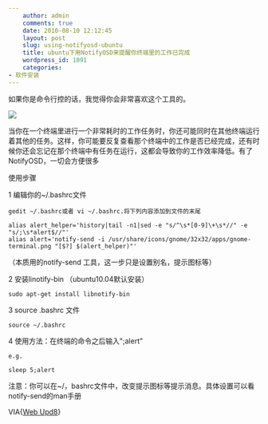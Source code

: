 ```yaml
---
    author: admin
    comments: true
    date: 2010-08-10 12:12:45
    layout: post
    slug: using-notifyosd-ubuntu
    title: ubuntu下用NotifyOSD来提醒你终端里的工作已完成
    wordpress_id: 1091
    categories:
- 软件安装
---
```


如果你是命令行控的话，我觉得你会非常喜欢这个工具的。

[![](http://ss10.sinaimg.cn/bmiddle/68785cf1h8d70538f1d39&690)](http://www.freetstar.com/wp-content/uploads/2010/08/notifyosd-terminal.png)

当你在一个终端里进行一个非常耗时的工作任务时，你还可能同时在其他终端运行着其他的任务。这样，你可能要反复查看那个终端中的工作是否已经完成，还有时候你还会忘记在那个终端中有任务在运行，这都会导致你的工作效率降低。有了NotifyOSD，一切会方便很多

使用步骤

1 编辑你的~/.bashrc文件

    gedit ~/.bashrc或者 vi ~/.bashrc.将下列内容添加到文件的末尾

    alias alert_helper='history|tail -n1|sed -e "s/^\s*[0-9]\+\s*//" -e "s/;\s*alert$//"'
    alias alert='notify-send -i /usr/share/icons/gnome/32x32/apps/gnome-terminal.png "[$?] $(alert_helper)"'

（本质用的notify-send 工具，这一步只是设置别名，提示图标等）

2 安装linotify-bin （ubuntu10.04默认安装）

    sudo apt-get install libnotify-bin 

3 source .bashrc 文件 

    source ~/.bashrc  

4 使用方法：在终端的命令之后输入";alert"

    e.g.

    sleep 5;alert

注意：你可以在~/，bashrc文件中，改变提示图标等提示消息。具体设置可以看notify-send的man手册

VIA{[Web Upd8](http://www.webupd8.org/2010/07/get-notified-when-job-you-run-in.html)}

